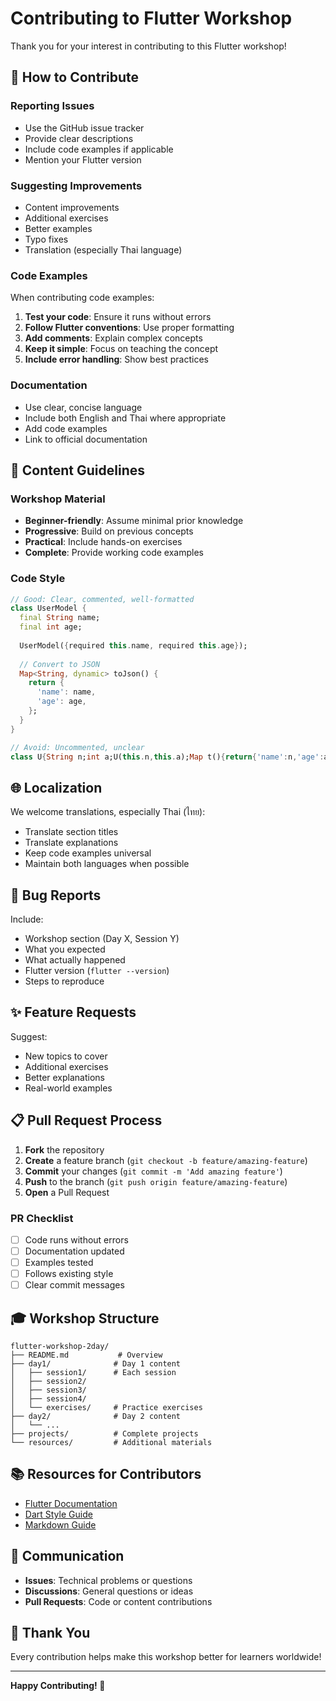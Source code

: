 # Contributing to Flutter Workshop

Thank you for your interest in contributing to this Flutter workshop!

## 🤝 How to Contribute

### Reporting Issues

- Use the GitHub issue tracker
- Provide clear descriptions
- Include code examples if applicable
- Mention your Flutter version

### Suggesting Improvements

- Content improvements
- Additional exercises
- Better examples
- Typo fixes
- Translation (especially Thai language)

### Code Examples

When contributing code examples:

1. **Test your code**: Ensure it runs without errors
2. **Follow Flutter conventions**: Use proper formatting
3. **Add comments**: Explain complex concepts
4. **Keep it simple**: Focus on teaching the concept
5. **Include error handling**: Show best practices

### Documentation

- Use clear, concise language
- Include both English and Thai where appropriate
- Add code examples
- Link to official documentation

## 📝 Content Guidelines

### Workshop Material

- **Beginner-friendly**: Assume minimal prior knowledge
- **Progressive**: Build on previous concepts
- **Practical**: Include hands-on exercises
- **Complete**: Provide working code examples

### Code Style

```dart
// Good: Clear, commented, well-formatted
class UserModel {
  final String name;
  final int age;
  
  UserModel({required this.name, required this.age});
  
  // Convert to JSON
  Map<String, dynamic> toJson() {
    return {
      'name': name,
      'age': age,
    };
  }
}

// Avoid: Uncommented, unclear
class U{String n;int a;U(this.n,this.a);Map t(){return{'name':n,'age':a};}}
```

## 🌐 Localization

We welcome translations, especially Thai (ไทย):

- Translate section titles
- Translate explanations
- Keep code examples universal
- Maintain both languages when possible

## 🐛 Bug Reports

Include:
- Workshop section (Day X, Session Y)
- What you expected
- What actually happened
- Flutter version (`flutter --version`)
- Steps to reproduce

## ✨ Feature Requests

Suggest:
- New topics to cover
- Additional exercises
- Better explanations
- Real-world examples

## 📋 Pull Request Process

1. **Fork** the repository
2. **Create** a feature branch (`git checkout -b feature/amazing-feature`)
3. **Commit** your changes (`git commit -m 'Add amazing feature'`)
4. **Push** to the branch (`git push origin feature/amazing-feature`)
5. **Open** a Pull Request

### PR Checklist

- [ ] Code runs without errors
- [ ] Documentation updated
- [ ] Examples tested
- [ ] Follows existing style
- [ ] Clear commit messages

## 🎓 Workshop Structure

```
flutter-workshop-2day/
├── README.md           # Overview
├── day1/              # Day 1 content
│   ├── session1/      # Each session
│   ├── session2/
│   ├── session3/
│   ├── session4/
│   └── exercises/     # Practice exercises
├── day2/              # Day 2 content
│   └── ...
├── projects/          # Complete projects
└── resources/         # Additional materials
```

## 📚 Resources for Contributors

- [Flutter Documentation](https://docs.flutter.dev/)
- [Dart Style Guide](https://dart.dev/guides/language/effective-dart/style)
- [Markdown Guide](https://www.markdownguide.org/)

## 💬 Communication

- **Issues**: Technical problems or questions
- **Discussions**: General questions or ideas
- **Pull Requests**: Code or content contributions

## 🙏 Thank You

Every contribution helps make this workshop better for learners worldwide!

---

**Happy Contributing! 🚀**
